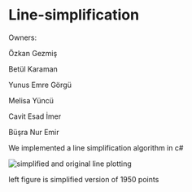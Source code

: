 # Line-simplification 
Owners:

Özkan Gezmiş

Betül Karaman

Yunus Emre Görgü

Melisa Yüncü

Cavit Esad İmer

Büşra Nur Emir

We implemented a line simplification algorithm in c#

![simplified and original line plotting](https://github.com/gezmisozkan/Line-simplification/assets/100376795/c2173ece-422b-46bc-bed4-d28332feade8)

left figure is simplified version of 1950 points
